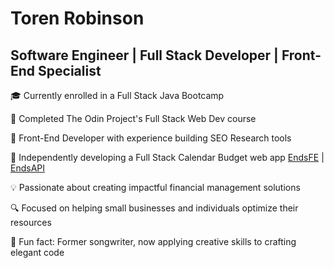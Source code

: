 # Toren Robinson

## Software Engineer | Full Stack Developer | Front-End Specialist

🎓 Currently enrolled in a Full Stack Java Bootcamp

🚀 Completed The Odin Project's Full Stack Web Dev course

💼 Front-End Developer with experience building SEO Research tools

🌟 Independently developing a Full Stack Calendar Budget web app [EndsFE](https://github.com/torenrob/endsFE) | [EndsAPI](https://github.com/torenrob/endsapi) 

💡 Passionate about creating impactful financial management solutions

🔍 Focused on helping small businesses and individuals optimize their resources

🎵 Fun fact: Former songwriter, now applying creative skills to crafting elegant code

